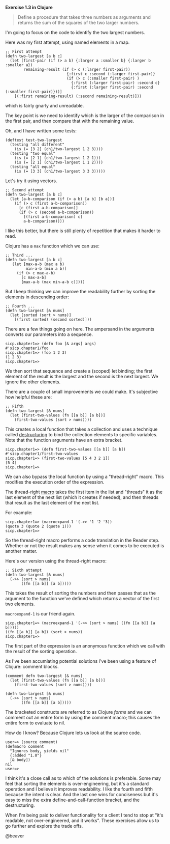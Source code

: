 **Exercise 1.3 in Clojure**  

> Define a procedure that takes three numbers as arguments and returns the sum of the squares of the two larger numbers.

I'm going to focus on the code to identify the two largest numbers.

Here was my first attempt, using named elements in a map.

```
;; First attempt
(defn two-largest [a b c]
  (let [first-pair (if (> a b) {:larger a :smaller b} {:larger b :smaller a})
        remaining-result (if (> c (:larger first-pair))
                           {:first c :second (:larger first-pair)}
                           (if (> c (:smaller first-pair) )
                             {:first (:larger first-pair) :second c}
                             {:first (:larger first-pair) :second (:smaller first-pair)}))]
    [(:first remaining-result) (:second remaining-result)]))
```

which is fairly gnarly and unreadable.

The key point is we need to identify which is the larger of the comparison in the first pair, and then compare that with the remaining value.

Oh, and I have written some tests:

```
(deftest test-two-largest
  (testing "all different"
    (is (= [3 2] (ch1/two-largest 1 2 3))))
  (testing "two equal"
    (is (= [2 1] (ch1/two-largest 1 2 1)))
    (is (= [2 1] (ch1/two-largest 1 1 2))))
  (testing "all equal"
    (is (= [3 3] (ch1/two-largest 3 3 3)))))
```

Let's try it using vectors.

```
;; Second attempt
(defn two-largest [a b c]
  (let [a-b-comparison (if (> a b) [a b] [b a])]
    (if (> c (first a-b-comparison))
      [c (first a-b-comparison)]
      (if (> c (second a-b-comparison))
        [(first a-b-comparison) c]
        a-b-comparison))))
```

I like this better, but there is still plenty of repetition that makes it harder to read.

Clojure has a `max` function which we can use:

```
;; Third ...
(defn two-largest [a b c]
   (let [max-a-b (max a b)
         min-a-b (min a b)]
     (if (> c max-a-b)
       [c max-a-b]
       [max-a-b (max min-a-b c)])))
```         

But I keep thinking we can improve the readability further by sorting the elements in descending order:

```
;; Fourth ...
(defn two-largest [& nums]
  (let [sorted (sort > nums)]
    [(first sorted) (second sorted)]))
```

There are a few things going on here. The ampersand in the arguments converts our parameters into a sequence.

```
sicp.chapter1=> (defn foo [& args] args)
#'sicp.chapter1/foo
sicp.chapter1=> (foo 1 2 3)
(1 2 3)
sicp.chapter1=>
```

We then sort that sequence and create a (scoped) let binding; the first element of the result is the largest and the second is the next largest. We ignore the other elements.

There are a couple of small improvements we could make. It's subjective how helpful these are:

```
;; Fifth
(defn two-largest [& nums]
  (let [first-two-values (fn [[a b]] [a b])]
    (first-two-values (sort > nums))))
```

This creates a local function that takes a collection and uses a technique called [destructuring](https://clojure.org/guides/destructuring) to bind the collection elements to specific variables. Note that the function arguments have an extra bracket.

```
sicp.chapter1=> (defn first-two-values [[a b]] [a b])
#'sicp.chapter1/first-two-values
sicp.chapter1=> (first-two-values [5 4 3 2 1])
[5 4]
sicp.chapter1=>
```

We can also bypass the local function by using a "thread-right" macro. This modifies the execution order of the expression.

The thread-right [macro](https://clojure.org/guides/threading_macros) takes the first item in the list and "threads" it as the last element of the next list (which it creates if needed), and then threads that result as the last element of the next list.

For example:

```
sicp.chapter1=> (macroexpand-1 '(->> '1 '2 '3))
(quote 3 (quote 2 (quote 1)))
sicp.chapter1=>
```

So the thread-right macro performs a code translation in the Reader step. Whether or not the result makes any sense when it comes to be executed is another matter.

Here's our version using the thread-right macro:

```
;; Sixth attempt
(defn two-largest [& nums]
  (->> (sort > nums)
       ((fn [[a b]] [a b]))))
```

This takes the result of sorting the numbers and then passes that as the argument to the function we've defined which returns a vector of the first two elements.

`macroexpand-1` is our friend again.

```
sicp.chapter1=> (macroexpand-1 '(->> (sort > nums) ((fn [[a b]] [a b]))))
((fn [[a b]] [a b]) (sort > nums))
sicp.chapter1=>
```     

The first part of the expression is an anonymous function which we call with the result of the sorting operation.

As I've been accumlating potential solutions I've been using a feature of Clojure: comment blocks.

```
(comment defn two-largest [& nums]
  (let [first-two-values (fn [[a b]] [a b])]
    (first-two-values (sort > nums))))

(defn two-largest [& nums]
  (->> (sort > nums)
       ((fn [[a b]] [a b]))))
```

The bracketed constructs are referred to as Clojure _forms_ and we can comment out an entire form by using the comment macro; this causes the entire form to evaluate to nil.

How do I know? Because Clojure lets us look at the source code.

```
user=> (source comment)
(defmacro comment
  "Ignores body, yields nil"
  {:added "1.0"}
  [& body])
nil
user=>
```

I think it's a close call as to which of the solutions is preferable. Some may feel that sorting the elements is over-engineering, but it's a standard operation and I believe it improves readability. I like the fourth and fifth because the intent is clear. And the last one wins for conciseness but it's easy to miss the extra define-and-call-function bracket, and the destructuring.

When I'm being paid to deliver functionality for a client I tend to stop at "it's readable, not over-engineered, and it works". These exercises allow us to go further and explore the trade offs.

@beaver

    

